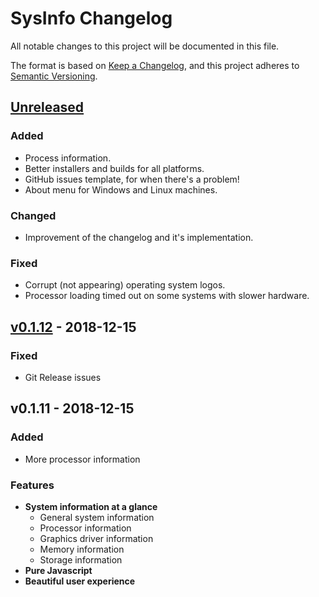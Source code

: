 # SysInfo Changelog
All notable changes to this project will be documented in this file.

The format is based on [Keep a Changelog](https://keepachangelog.com/en/1.0.0/),
and this project adheres to [Semantic Versioning](https://semver.org/spec/v2.0.0.html).

## [Unreleased]
### Added
- Process information.
- Better installers and builds for all platforms.
- GitHub issues template, for when there's a problem!
- About menu for Windows and Linux machines.
### Changed
- Improvement of the changelog and it's implementation.
### Fixed
- Corrupt (not appearing) operating system logos.
- Processor loading timed out on some systems with slower hardware.

## [v0.1.12] - 2018-12-15
### Fixed
- Git Release issues

## v0.1.11 - 2018-12-15
### Added
- More processor information

### Features
- **System information at a glance**
  - General system information
  - Processor information
  - Graphics driver information
  - Memory information
  - Storage information
- **Pure Javascript**
- **Beautiful user experience**

[Unreleased]: https://github.com/doccodes/sysinfo/compare/v0.1.12...HEAD
[v0.1.12]: https://github.com/doccodes/sysinfo/compare/v0.1.11...v0.1.12
